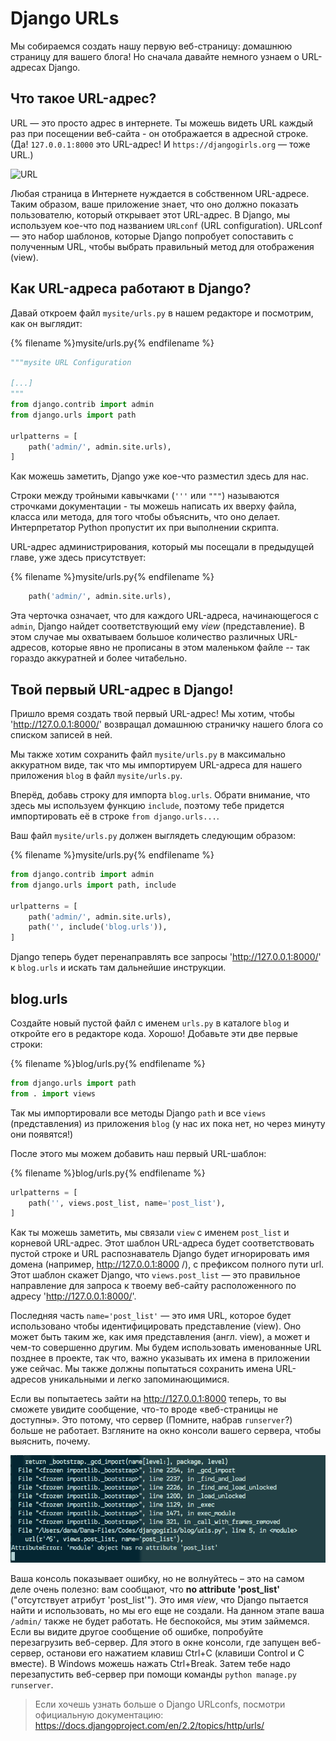 # Django URLs

Мы собираемся создать нашу первую веб-страницу: домашнюю страницу для вашего блога! Но сначала давайте немного узнаем о URL-адресах Django.

## Что такое URL-адрес?

URL — это просто адрес в интернете. Ты можешь видеть URL каждый раз при посещении веб-сайта - он отображается в адресной строке. (Да! `127.0.0.1:8000` это URL-адрес! И `https://djangogirls.org` — тоже URL.)

![URL](images/errorpng)

Любая страница в Интернете нуждается в собственном URL-адресе. Таким образом, ваше приложение знает, что оно должно показать пользователю, который открывает этот URL-адрес. В Django, мы используем кое-что под названием `URLconf` (URL configuration). URLconf — это набор шаблонов, которые Django попробует сопоставить с полученным URL, чтобы выбрать правильный метод для отображения (view).

## Как URL-адреса работают в Django?

Давай откроем файл `mysite/urls.py` в нашем редакторе и посмотрим, как он выглядит:

{% filename %}mysite/urls.py{% endfilename %}

```python
"""mysite URL Configuration

[...]
"""
from django.contrib import admin
from django.urls import path

urlpatterns = [
    path('admin/', admin.site.urls),
]
```

Как можешь заметить, Django уже кое-что разместил здесь для нас.

Строки между тройными кавычками (`'''` или `"""`) называются строчками документации - ты можешь написать их вверху файла, класса или метода, для того чтобы объяснить, что оно делает. Интерпретатор Python пропустит их при выполнении скрипта.

URL-адрес администрирования, который мы посещали в предыдущей главе, уже здесь присутствует:

{% filename %}mysite/urls.py{% endfilename %}

```python
    path('admin/', admin.site.urls),
```

Эта черточка означает, что для каждого URL-адреса, начинающегося с `admin`, Django найдет соответствующий ему *view* (представление). В этом случае мы охватываем большое количество различных URL-адресов, которые явно не прописаны в этом маленьком файле -- так гораздо аккуратней и более читабельно.

## Твой первый URL-адрес в Django!

Пришло время создать твой первый URL-адрес! Мы хотим, чтобы 'http://127.0.0.1:8000/' возвращал домашнюю страничку нашего блога со списком записей в ней.

Мы также хотим сохранить файл `mysite/urls.py` в максимально аккуратном виде, так что мы импортируем URL-адреса для нашего приложения `blog` в файл `mysite/urls.py`.

Вперёд, добавь строку для импорта `blog.urls`. Обрати внимание, что здесь мы используем функцию `include`, поэтому тебе придется импортировать её в строке `from django.urls...`.

Ваш файл `mysite/urls.py` должен выглядеть следующим образом:

{% filename %}mysite/urls.py{% endfilename %}

```python
from django.contrib import admin
from django.urls import path, include

urlpatterns = [
    path('admin/', admin.site.urls),
    path('', include('blog.urls')),
]
```

Django теперь будет перенаправлять все запросы 'http://127.0.0.1:8000/' к `blog.urls` и искать там дальнейшие инструкции.

## blog.urls

Создайте новый пустой файл с именем `urls.py` в каталоге `blog` и откройте его в редакторе кода. Хорошо! Добавьте эти две первые строки:

{% filename %}blog/urls.py{% endfilename %}

```python
from django.urls import path
from . import views
```

Так мы импортировали все методы Django `path` и все `views` (представления) из приложения `blog` (у нас их пока нет, но через минуту они появятся!)

После этого мы можем добавить наш первый URL-шаблон:

{% filename %}blog/urls.py{% endfilename %}

```python
urlpatterns = [
    path('', views.post_list, name='post_list'),
]
```

Как ты можешь заметить, мы связали `view` с именем `post_list` и корневой URL-адрес. Этот шаблон URL-адреса будет соответствовать пустой строке и URL распознаватель Django будет игнорировать имя домена (например, http://127.0.0.1:8000 /), с префиксом полного пути url. Этот шаблон скажет Django, что `views.post_list` — это правильное направление для запроса к твоему веб-сайту расположенного по адресу 'http://127.0.0.1:8000/'.

Последняя часть `name='post_list'` — это имя URL, которое будет использовано чтобы идентифицировать представление (view). Оно может быть таким же, как имя представления (англ. view), а может и чем-то совершенно другим. Мы будем использовать именованные URL позднее в проекте, так что, важно указывать их имена в приложении уже сейчас. Мы также должны попытаться сохранить имена URL-адресов уникальными и легко запоминающимися.

Если вы попытаетесь зайти на http://127.0.0.1:8000 теперь, то вы сможете увидите сообщение, что-то вроде «веб-страницы не доступны». Это потому, что сервер (Помните, набрав `runserver`?) больше не работает. Взгляните на окно консоли вашего сервера, чтобы выяснить, почему.

![Ошибка](images/error1.png)

Ваша консоль показывает ошибку, но не волнуйтесь – это на самом деле очень полезно: вам сообщают, что **no attribute 'post_list'** ("отсутствует атрибут 'post_list'"). Это имя *view*, что Django пытается найти и использовать, но мы его еще не создали. На данном этапе ваша `/admin/` также не будет работать. Не беспокойся, мы этим займемся. Если вы видите другое сообщение об ошибке, попробуйте перезагрузить веб-сервер. Для этого в окне консоли, где запущен веб-сервер, останови его нажатием клавиш Ctrl+C (клавиши Control и C вместе). В Windows можешь нажать Ctrl+Break. Затем тебе надо перезапустить веб-сервер при помощи команды `python manage.py runserver`.

> Если хочешь узнать больше о Django URLconfs, посмотри официальную документацию: https://docs.djangoproject.com/en/2.2/topics/http/urls/